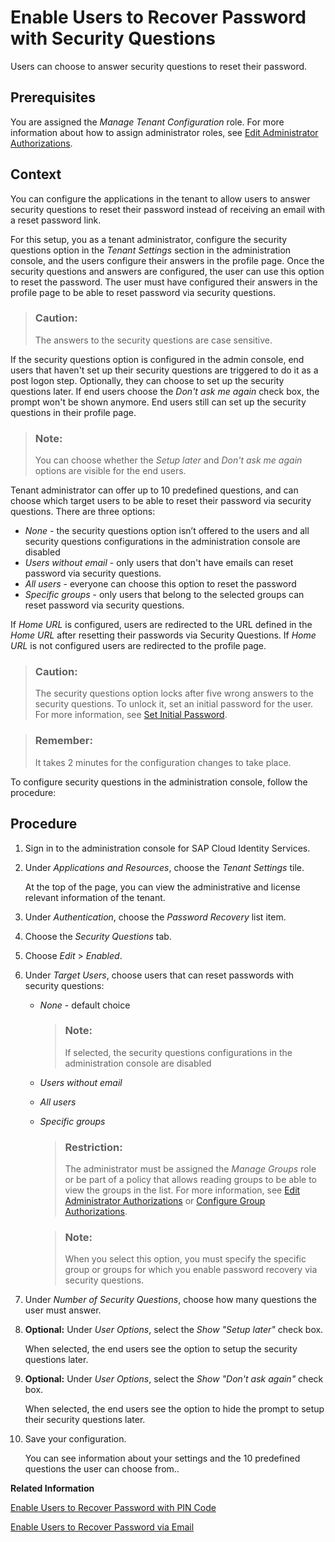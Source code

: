 <!-- loiod9ae898222f04a689440bc7fd2cab182 -->

# Enable Users to Recover Password with Security Questions

Users can choose to answer security questions to reset their password.



<a name="loiod9ae898222f04a689440bc7fd2cab182__prereq_vjp_ybg_ppb"/>

## Prerequisites

You are assigned the *Manage Tenant Configuration* role. For more information about how to assign administrator roles, see [Edit Administrator Authorizations](edit-administrator-authorizations-86ee374.md).



## Context

You can configure the applications in the tenant to allow users to answer security questions to reset their password instead of receiving an email with a reset password link.

For this setup, you as a tenant administrator, configure the security questions option in the *Tenant Settings* section in the administration console, and the users configure their answers in the profile page. Once the security questions and answers are configured, the user can use this option to reset the password. The user must have configured their answers in the profile page to be able to reset password via security questions.

> ### Caution:  
> The answers to the security questions are case sensitive.

If the security questions option is configured in the admin console, end users that haven't set up their security questions are triggered to do it as a post logon step. Optionally, they can choose to set up the security questions later. If end users choose the *Don't ask me again* check box, the prompt won't be shown anymore. End users still can set up the security questions in their profile page.

> ### Note:  
> You can choose whether the *Setup later* and *Don't ask me again* options are visible for the end users.

Tenant administrator can offer up to 10 predefined questions, and can choose which target users to be able to reset their password via security questions. There are three options:

-   *None* - the security questions option isn’t offered to the users and all security questions configurations in the administration console are disabled
-   *Users without email* - only users that don't have emails can reset password via security questions.
-   *All users* - everyone can choose this option to reset the password
-   *Specific groups* - only users that belong to the selected groups can reset password via security questions.

If *Home URL* is configured, users are redirected to the URL defined in the *Home URL* after resetting their passwords via Security Questions. If *Home URL* is not configured users are redirected to the profile page.

> ### Caution:  
> The security questions option locks after five wrong answers to the security questions. To unlock it, set an initial password for the user. For more information, see [Set Initial Password](set-initial-password-16149d5.md).

> ### Remember:  
> It takes 2 minutes for the configuration changes to take place.

To configure security questions in the administration console, follow the procedure:



## Procedure

1.  Sign in to the administration console for SAP Cloud Identity Services.

2.  Under *Applications and Resources*, choose the *Tenant Settings* tile.

    At the top of the page, you can view the administrative and license relevant information of the tenant.

3.  Under *Authentication*, choose the *Password Recovery* list item.

4.  Choose the *Security Questions* tab.

5.  Choose *Edit* \> *Enabled*.

6.  Under *Target Users*, choose users that can reset passwords with security questions:

    -   *None* - default choice

        > ### Note:  
        > If selected, the security questions configurations in the administration console are disabled

    -   *Users without email*
    -   *All users*
    -   *Specific groups*

        > ### Restriction:  
        > The administrator must be assigned the *Manage Groups* role or be part of a policy that allows reading groups to be able to view the groups in the list. For more information, see [Edit Administrator Authorizations](edit-administrator-authorizations-86ee374.md) or [Configure Group Authorizations](configure-group-authorizations-7a09cad.md).

        > ### Note:  
        > When you select this option, you must specify the specific group or groups for which you enable password recovery via security questions.


7.  Under *Number of Security Questions*, choose how many questions the user must answer.

8.  **Optional:** Under *User Options*, select the *Show "Setup later"* check box.

    When selected, the end users see the option to setup the security questions later.

9.  **Optional:** Under *User Options*, select the *Show "Don't ask again"* check box.

    When selected, the end users see the option to hide the prompt to setup their security questions later.

10. Save your configuration.

    You can see information about your settings and the 10 predefined questions the user can choose from..


**Related Information**  


[Enable Users to Recover Password with PIN Code](enable-users-to-recover-password-with-pin-code-046a235.md "Users can choose to provide PIN code to reset their password.")

[Enable Users to Recover Password via Email](enable-users-to-recover-password-via-email-5b9f909.md "Users can choose to receive a link via email to reset their password.")

